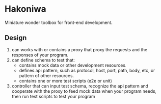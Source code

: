 # Hakoniwa

Miniature wonder toolbox for front-end development.

## Design

1. can works with or contains a proxy that proxy the requests and the responses of your program.
2. can define schema to test that:
    - contains mock data or other development resources.
    - defines api pattern, such as protocol, host, port, path, body, etc, or pattern of other resources.
    - contains one or more test scripts (e2e or unit)
3. controller that can input test schema, recognize the api pattern and cooperate with the proxy to feed mock data when your program needs, then run test scripts to test your program